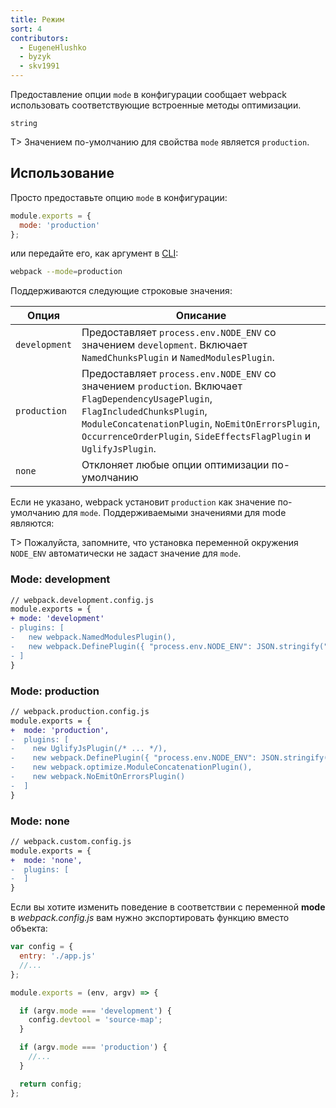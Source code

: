 ```yaml
---
title: Режим
sort: 4
contributors:
  - EugeneHlushko
  - byzyk
  - skv1991
---
```


Предоставление опции `mode` в конфигурации сообщает webpack использовать соответствующие встроенные методы оптимизации.

`string`

T> Значением по-умолчанию для свойства `mode` является `production`.

## Использование

Просто предоставьте опцию `mode` в конфигурации:

```javascript
module.exports = {
  mode: 'production'
};
```


или передайте его, как аргумент в [CLI](/api/cli/):

```bash
webpack --mode=production
```

Поддерживаются следующие строковые значения:

Опция                 | Описание
--------------------- | -----------------------
`development`         | Предоставляет `process.env.NODE_ENV` со значением `development`. Включает `NamedChunksPlugin` и `NamedModulesPlugin`.
`production`          | Предоставляет `process.env.NODE_ENV` со значением `production`. Включает `FlagDependencyUsagePlugin`, `FlagIncludedChunksPlugin`, `ModuleConcatenationPlugin`, `NoEmitOnErrorsPlugin`, `OccurrenceOrderPlugin`, `SideEffectsFlagPlugin` и `UglifyJsPlugin`.
`none`                | Отклоняет любые опции оптимизации по-умолчанию

Если не указано, webpack установит `production` как значение по-умолчанию для `mode`. Поддерживаемыми значениями для mode являются:

T> Пожалуйста, запомните, что установка переменной окружения `NODE_ENV` автоматически не задаст значение для `mode`.


### Mode: development


```diff
// webpack.development.config.js
module.exports = {
+ mode: 'development'
- plugins: [
-   new webpack.NamedModulesPlugin(),
-   new webpack.DefinePlugin({ "process.env.NODE_ENV": JSON.stringify("development") }),
- ]
}
```


### Mode: production


```diff
// webpack.production.config.js
module.exports = {
+  mode: 'production',
-  plugins: [
-    new UglifyJsPlugin(/* ... */),
-    new webpack.DefinePlugin({ "process.env.NODE_ENV": JSON.stringify("production") }),
-    new webpack.optimize.ModuleConcatenationPlugin(),
-    new webpack.NoEmitOnErrorsPlugin()
-  ]
}
```


### Mode: none


```diff
// webpack.custom.config.js
module.exports = {
+  mode: 'none',
-  plugins: [
-  ]
}
```

Если вы хотите изменить поведение в соответствии с переменной **mode** в *webpack.config.js* вам нужно экспортировать функцию вместо объекта:

```javascript
var config = {
  entry: './app.js'
  //...
};

module.exports = (env, argv) => {

  if (argv.mode === 'development') {
    config.devtool = 'source-map';
  }

  if (argv.mode === 'production') {
    //...
  }

  return config;
};
```
